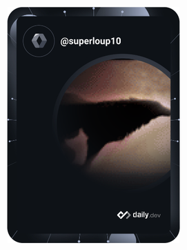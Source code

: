 <a href="https://app.daily.dev/superloup10"><img src="https://github.com/superloup10/superloup10/blob/main/devcard.svg" width="400" alt="Damien ANDRÉ's Dev Card"/></a>

